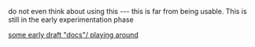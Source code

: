 do not even think about using this --- this is far from being usable.
This is still in the early experimentation phase

[some early draft "docs"/ playing around](https://derthorsten.github.io/mkdocs-jupyterlite/)
